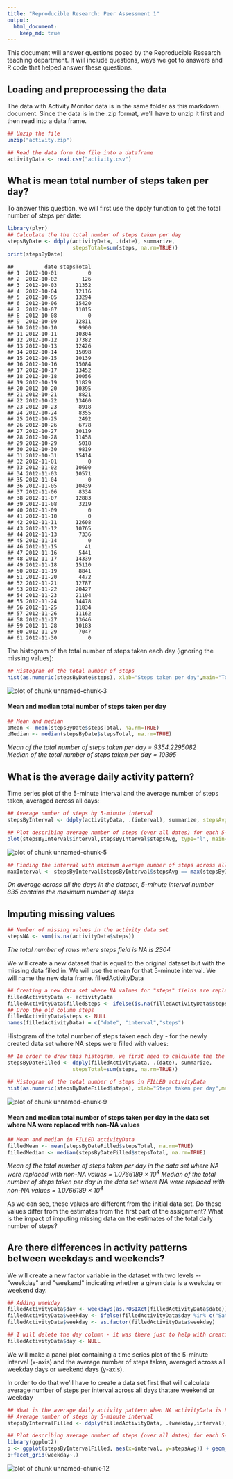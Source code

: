 ```yaml
---
title: "Reproducible Research: Peer Assessment 1"
output: 
  html_document:
    keep_md: true
---
```


This document will answer questions posed by the Reproducible Research teaching department. It will include questions, ways we got to answers and R code that helped answer these questions.

## Loading and preprocessing the data
The data with Activity Monitor data is in the same folder as this markdown document.
Since the data is in the .zip format, we'll have to unzip it first and then read into a data frame.


```r
## Unzip the file
unzip("activity.zip")

## Read the data form the file into a dataframe
activityData <- read.csv("activity.csv")
```

## What is mean total number of steps taken per day?
To answer this question, we will first use the dpply function to get the total number of steps per date:


```r
library(plyr)
## Calculate the the total number of steps taken per day
stepsByDate <- ddply(activityData, .(date), summarize, 
                     stepsTotal=sum(steps, na.rm=TRUE))
print(stepsByDate)
```

```
##          date stepsTotal
## 1  2012-10-01          0
## 2  2012-10-02        126
## 3  2012-10-03      11352
## 4  2012-10-04      12116
## 5  2012-10-05      13294
## 6  2012-10-06      15420
## 7  2012-10-07      11015
## 8  2012-10-08          0
## 9  2012-10-09      12811
## 10 2012-10-10       9900
## 11 2012-10-11      10304
## 12 2012-10-12      17382
## 13 2012-10-13      12426
## 14 2012-10-14      15098
## 15 2012-10-15      10139
## 16 2012-10-16      15084
## 17 2012-10-17      13452
## 18 2012-10-18      10056
## 19 2012-10-19      11829
## 20 2012-10-20      10395
## 21 2012-10-21       8821
## 22 2012-10-22      13460
## 23 2012-10-23       8918
## 24 2012-10-24       8355
## 25 2012-10-25       2492
## 26 2012-10-26       6778
## 27 2012-10-27      10119
## 28 2012-10-28      11458
## 29 2012-10-29       5018
## 30 2012-10-30       9819
## 31 2012-10-31      15414
## 32 2012-11-01          0
## 33 2012-11-02      10600
## 34 2012-11-03      10571
## 35 2012-11-04          0
## 36 2012-11-05      10439
## 37 2012-11-06       8334
## 38 2012-11-07      12883
## 39 2012-11-08       3219
## 40 2012-11-09          0
## 41 2012-11-10          0
## 42 2012-11-11      12608
## 43 2012-11-12      10765
## 44 2012-11-13       7336
## 45 2012-11-14          0
## 46 2012-11-15         41
## 47 2012-11-16       5441
## 48 2012-11-17      14339
## 49 2012-11-18      15110
## 50 2012-11-19       8841
## 51 2012-11-20       4472
## 52 2012-11-21      12787
## 53 2012-11-22      20427
## 54 2012-11-23      21194
## 55 2012-11-24      14478
## 56 2012-11-25      11834
## 57 2012-11-26      11162
## 58 2012-11-27      13646
## 59 2012-11-28      10183
## 60 2012-11-29       7047
## 61 2012-11-30          0
```
The histogram of the total number of steps taken each day (ignoring the missing values):

```r
## Histogram of the total number of steps
hist(as.numeric(stepsByDate$steps), xlab="Steps taken per day",main="Total number of steps taken each day", col="red")
```

![plot of chunk unnamed-chunk-3](figure/unnamed-chunk-3-1.png) 

#### Mean and median total number of steps taken per day


```r
## Mean and median
pMean <- mean(stepsByDate$stepsTotal, na.rm=TRUE)
pMedian <- median(stepsByDate$stepsTotal, na.rm=TRUE)
```

*Mean of the total number of steps taken per day = 9354.2295082*  
*Median of the total number of steps taken per day = 10395*  

## What is the average daily activity pattern?
Time series plot of the 5-minute interval and the average number of steps taken, averaged across all days:

```r
## Average number of steps by 5-minute interval
stepsByInterval <- ddply(activityData, .(interval), summarize, stepsAvg=mean(steps, na.rm=TRUE))

## Plot describing average number of steps (over all dates) for each 5-minute time interval
plot(stepsByInterval$interval,stepsByInterval$stepsAvg, type="l", main="Avg number of steps taken (averaged across all days) within each 5-minute interval")
```

![plot of chunk unnamed-chunk-5](figure/unnamed-chunk-5-1.png) 


```r
## Finding the interval with maximum average number of steps across all days
maxInterval <- stepsByInterval[stepsByInterval$stepsAvg == max(stepsByInterval$stepsAvg),]$interval
```
*On average across all the days in the dataset, 5-minute interval number 835 contains the maximum number of steps*

## Imputing missing values

```r
## Number of missing values in the activity data set
stepsNA <- sum(is.na(activityData$steps))
```
*The total number of rows where steps field is NA is 2304*

We will create a new dataset that is equal to the original dataset but with the missing data filled in.
We will use the mean for that 5-minute interval.
We will name the new data frame. filledActivityData

```r
## Creating a new data set where NA values for "steps" fields are replaced with ## the average value of steps in that given data interval
filledActivityData <- activityData
filledActivityData$filledSteps <- ifelse(is.na(filledActivityData$steps),stepsByInterval$stepsAvg[stepsByInterval$interval %in% filledActivityData$interval],filledActivityData$steps)
## Drop the old column steps
filledActivityData$steps <- NULL
names(filledActivityData) = c("date", "interval","steps")
```

Histogram of the total number of steps taken each day  - for the newly created data set where NA steps were filled with values:


```r
## In order to draw this histogram, we first need to calculate the the total number of steps taken per day in FILLED activityData
stepsByDateFilled <- ddply(filledActivityData, .(date), summarize, 
                     stepsTotal=sum(steps, na.rm=TRUE))

## Histogram of the total number of steps in FILLED activityData
hist(as.numeric(stepsByDateFilled$steps), xlab="Steps taken per day",main="Total number of steps taken each day - NAs replaced", col="red")
```

![plot of chunk unnamed-chunk-9](figure/unnamed-chunk-9-1.png) 

#### Mean and median total number of steps taken per day in the data set where NA  were replaced with non-NA values


```r
## Mean and median in FILLED activityData
filledMean <- mean(stepsByDateFilled$stepsTotal, na.rm=TRUE)
filledMedian <- median(stepsByDateFilled$stepsTotal, na.rm=TRUE)
```

*Mean of the total number of steps taken per day in the data set where NA  were replaced with non-NA values  = 1.0766189 &times; 10<sup>4</sup>*
*Median of the total number of steps taken per day in the data set where NA  were replaced with non-NA values = 1.0766189 &times; 10<sup>4</sup>* 

As we can see, these values are different from the initial data set. 
Do these values differ from the estimates from the first part of the assignment? What is the impact of imputing missing data on the estimates of the total daily number of steps?

## Are there differences in activity patterns between weekdays and weekends?

We will create a new factor variable in the dataset with two levels -- "weekday" and "weekend" indicating whether a given date is a weekday or weekend day.


```r
## Adding weekday
filledActivityData$day <- weekdays(as.POSIXct(filledActivityData$date))
filledActivityData$weekday <- ifelse(filledActivityData$day %in% c("Saturday", "Sunday"), "weekend","weekday")
filledActivityData$weekday <- as.factor(filledActivityData$weekday)

## I will delete the day column - it was there just to help with creation of the ## "weekday" column
filledActivityData$day <- NULL
```

We will make a panel plot containing a time series plot of the 5-minute interval (x-axis) and the average number of steps taken, averaged across all weekday days or weekend days (y-axis). 

In order to do that we'll have to create a data set first that will calculate average number of steps per interval across all days thatare weekend or weekday


```r
## What is the average daily activity pattern when NA activityData is FILLED?
## Average number of steps by 5-minute interval
stepsByIntervalFilled <- ddply(filledActivityData, .(weekday,interval), summarize, stepsAvg=mean(steps, na.rm=TRUE))

## Plot describing average number of steps (over all dates) for each 5-minute ## time interval
library(ggplot2)
p <- ggplot(stepsByIntervalFilled, aes(x=interval, y=stepsAvg)) + geom_line()
p+facet_grid(weekday~.)
```

![plot of chunk unnamed-chunk-12](figure/unnamed-chunk-12-1.png) 
